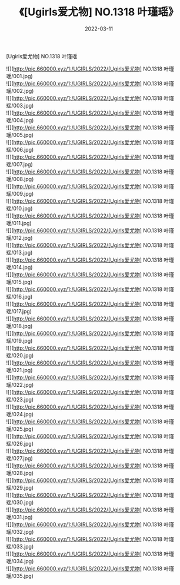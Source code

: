 ﻿---
layout: post
title:  《[Ugirls爱尤物] NO.1318 叶瑾瑶》
date:   2022-03-11
img: http://pic.660000.xyz/1:/UGIRLS/2022/[Ugirls爱尤物] NO.1318 叶瑾瑶/000.jpg
categories: [美女, 清纯, 唯美]
---

[Ugirls爱尤物] NO.1318 叶瑾瑶

 ![](http://pic.660000.xyz/1:/UGIRLS/2022/[Ugirls爱尤物] NO.1318 叶瑾瑶/001.jpg) <br>![](http://pic.660000.xyz/1:/UGIRLS/2022/[Ugirls爱尤物] NO.1318 叶瑾瑶/002.jpg) <br>![](http://pic.660000.xyz/1:/UGIRLS/2022/[Ugirls爱尤物] NO.1318 叶瑾瑶/003.jpg) <br>![](http://pic.660000.xyz/1:/UGIRLS/2022/[Ugirls爱尤物] NO.1318 叶瑾瑶/004.jpg) <br>![](http://pic.660000.xyz/1:/UGIRLS/2022/[Ugirls爱尤物] NO.1318 叶瑾瑶/005.jpg) <br>![](http://pic.660000.xyz/1:/UGIRLS/2022/[Ugirls爱尤物] NO.1318 叶瑾瑶/006.jpg) <br>![](http://pic.660000.xyz/1:/UGIRLS/2022/[Ugirls爱尤物] NO.1318 叶瑾瑶/007.jpg) <br>![](http://pic.660000.xyz/1:/UGIRLS/2022/[Ugirls爱尤物] NO.1318 叶瑾瑶/008.jpg) <br>![](http://pic.660000.xyz/1:/UGIRLS/2022/[Ugirls爱尤物] NO.1318 叶瑾瑶/009.jpg) <br>![](http://pic.660000.xyz/1:/UGIRLS/2022/[Ugirls爱尤物] NO.1318 叶瑾瑶/010.jpg) <br>![](http://pic.660000.xyz/1:/UGIRLS/2022/[Ugirls爱尤物] NO.1318 叶瑾瑶/011.jpg) <br>![](http://pic.660000.xyz/1:/UGIRLS/2022/[Ugirls爱尤物] NO.1318 叶瑾瑶/012.jpg) <br>![](http://pic.660000.xyz/1:/UGIRLS/2022/[Ugirls爱尤物] NO.1318 叶瑾瑶/013.jpg) <br>![](http://pic.660000.xyz/1:/UGIRLS/2022/[Ugirls爱尤物] NO.1318 叶瑾瑶/014.jpg) <br>![](http://pic.660000.xyz/1:/UGIRLS/2022/[Ugirls爱尤物] NO.1318 叶瑾瑶/015.jpg) <br>![](http://pic.660000.xyz/1:/UGIRLS/2022/[Ugirls爱尤物] NO.1318 叶瑾瑶/016.jpg) <br>![](http://pic.660000.xyz/1:/UGIRLS/2022/[Ugirls爱尤物] NO.1318 叶瑾瑶/017.jpg) <br>![](http://pic.660000.xyz/1:/UGIRLS/2022/[Ugirls爱尤物] NO.1318 叶瑾瑶/018.jpg) <br>![](http://pic.660000.xyz/1:/UGIRLS/2022/[Ugirls爱尤物] NO.1318 叶瑾瑶/019.jpg) <br>![](http://pic.660000.xyz/1:/UGIRLS/2022/[Ugirls爱尤物] NO.1318 叶瑾瑶/020.jpg) <br>![](http://pic.660000.xyz/1:/UGIRLS/2022/[Ugirls爱尤物] NO.1318 叶瑾瑶/021.jpg) <br>![](http://pic.660000.xyz/1:/UGIRLS/2022/[Ugirls爱尤物] NO.1318 叶瑾瑶/022.jpg) <br>![](http://pic.660000.xyz/1:/UGIRLS/2022/[Ugirls爱尤物] NO.1318 叶瑾瑶/023.jpg) <br>![](http://pic.660000.xyz/1:/UGIRLS/2022/[Ugirls爱尤物] NO.1318 叶瑾瑶/024.jpg) <br>![](http://pic.660000.xyz/1:/UGIRLS/2022/[Ugirls爱尤物] NO.1318 叶瑾瑶/025.jpg) <br>![](http://pic.660000.xyz/1:/UGIRLS/2022/[Ugirls爱尤物] NO.1318 叶瑾瑶/026.jpg) <br>![](http://pic.660000.xyz/1:/UGIRLS/2022/[Ugirls爱尤物] NO.1318 叶瑾瑶/027.jpg) <br>![](http://pic.660000.xyz/1:/UGIRLS/2022/[Ugirls爱尤物] NO.1318 叶瑾瑶/028.jpg) <br>![](http://pic.660000.xyz/1:/UGIRLS/2022/[Ugirls爱尤物] NO.1318 叶瑾瑶/029.jpg) <br>![](http://pic.660000.xyz/1:/UGIRLS/2022/[Ugirls爱尤物] NO.1318 叶瑾瑶/030.jpg) <br>![](http://pic.660000.xyz/1:/UGIRLS/2022/[Ugirls爱尤物] NO.1318 叶瑾瑶/031.jpg) <br>![](http://pic.660000.xyz/1:/UGIRLS/2022/[Ugirls爱尤物] NO.1318 叶瑾瑶/032.jpg) <br>![](http://pic.660000.xyz/1:/UGIRLS/2022/[Ugirls爱尤物] NO.1318 叶瑾瑶/033.jpg) <br>![](http://pic.660000.xyz/1:/UGIRLS/2022/[Ugirls爱尤物] NO.1318 叶瑾瑶/034.jpg) <br>![](http://pic.660000.xyz/1:/UGIRLS/2022/[Ugirls爱尤物] NO.1318 叶瑾瑶/035.jpg) <br>